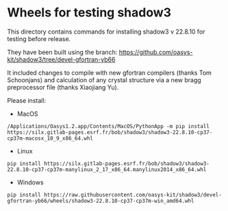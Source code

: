 Wheels for testing shadow3 
==========================

This directory contains commands for installing shadow3 v 22.8.10 for testing before release.

They have been built using the branch: 
https://github.com/oasys-kit/shadow3/tree/devel-gfortran-yb66


It included changes to compile with new gfortran compilers (thanks Tom Schoonjans)
and calculation of any crystal structure via a new bragg preprocessor file (thanks Xiaojiang Yu).


Please install: 

- MacOS 

```
/Applications/Oasys1.2.app/Contents/MacOS/PythonApp -m pip install https://silx.gitlab-pages.esrf.fr/bob/shadow3/shadow3-22.8.10-cp37-cp37m-macosx_10_9_x86_64.whl
```

- Linux
```
pip install https://silx.gitlab-pages.esrf.fr/bob/shadow3/shadow3-22.8.10-cp37-cp37m-manylinux_2_17_x86_64.manylinux2014_x86_64.whl
```

- Windows
```
pip install https://raw.githubusercontent.com/oasys-kit/shadow3/devel-gfortran-yb66/wheels/shadow3-22.8.10-cp37-cp37m-win_amd64.whl
```
